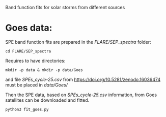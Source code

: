 Band function fits for solar storms from different sources

# Goes data: 

SPE band function fits are prepared in the *FLARE/SEP_spectra* folder:
```
cd FLARE/SEP_spectra
```

Requires to have directories:
```
mkdir -p data & mkdir -p data/Goes
```

and file *SPEs_cycle-25.csv* from https://doi.org/10.5281/zenodo.16036474 must be placed in *data/Goes/*

Then the SPE data, based on *SPEs_cycle-25.csv* information, from Goes satellites can be downloaded and fitted.

```
python3 fit_goes.py
```
